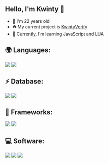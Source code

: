 ## Hello, I'm Kwinty :wave:

- :leaves: I'm 22 years old
- :shamrock: My current project is [KwintyVerify](https://discord.com/api/oauth2/authorize?client_id=1015307403593531433&permissions=8&scope=bot%20applications.commands)
- :fallen_leaf: Currently, I'm learning JavaScript and LUA

## :earth_africa: Languages:
  <p>
    <img src="https://img.shields.io/badge/JavaScript-323330?style=for-the-badge&logo=javascript&logoColor=F7DF1E" />
    <img src="https://img.shields.io/badge/lua-323330?style=for-the-badge&logo=lua&logoColor=F7DF1E" /> 
  </p>
  
## :zap: Database:
  <p>
    <img src="https://img.shields.io/badge/-MongoDB-green" />
    <img src="https://img.shields.io/badge/mysql-323330?style=for-the-badge&logo=mysql&logoColor=F7DF1E" />
  </p>

## :rocket: Frameworks:

 <p>
    <img src="https://img.shields.io/badge/Node.js-43853D?style=for-the-badge&logo=node-dot-js&logoColor=white" />
    <img src="https://img.shields.io/badge/npm-CB3837?style=for-the-badge&logo=npm&logoColor=white" />
 </p>
 
## :computer: Software:

  <p>
    <img src="https://img.shields.io/badge/Visual_Studio_Code-0078D4?style=for-the-badge&logo=visual%20studio%20code&logoColor=white" />
    <img src="https://img.shields.io/badge/sublime_text-%23575757.svg?&style=for-the-badge&logo=sublime-text&logoColor=important" />
    <img src="https://img.shields.io/badge/HeidiSQL-323330?style=for-the-badge&logo=HeidiSQL&logoColor=F7DF1E" />
  </p>
